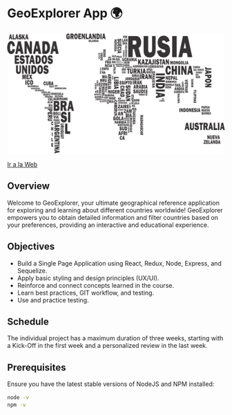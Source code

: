 # GeoExplorer App 🌍

<img src="./countries.png" />

<a href="https://countries-sigma-khaki.vercel.app/">Ir a la Web</a>

## Overview

Welcome to GeoExplorer, your ultimate geographical reference application for exploring and learning about different countries worldwide! GeoExplorer empowers you to obtain detailed information and filter countries based on your preferences, providing an interactive and educational experience.

## Objectives

- Build a Single Page Application using React, Redux, Node, Express, and Sequelize.
- Apply basic styling and design principles (UX/UI).
- Reinforce and connect concepts learned in the course.
- Learn best practices, GIT workflow, and testing.
- Use and practice testing.

## Schedule

The individual project has a maximum duration of three weeks, starting with a Kick-Off in the first week and a personalized review in the last week.

## Prerequisites

Ensure you have the latest stable versions of NodeJS and NPM installed:

```bash
node -v
npm -v
